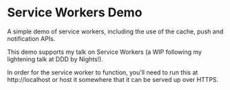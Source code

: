 # Service Workers Demo
A simple demo of service workers, including the use of the cache, push and notification APIs.

This demo supports my talk on Service Workers (a WIP following my lightening talk at DDD by Nights!).

In order for the service worker to function, you'll need to run this at http://localhost or host it somewhere that it can be served up over HTTPS.
